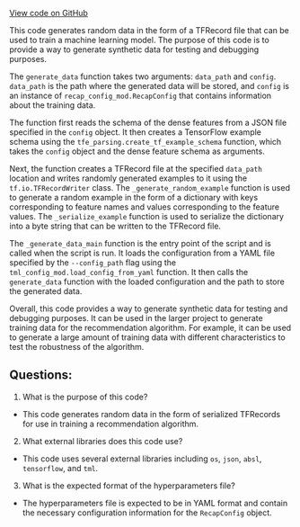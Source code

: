 [View code on GitHub](https://github.com/twitter/the-algorithm-ml/projects/home/recap/data/generate_random_data.py)

This code generates random data in the form of a TFRecord file that can be used to train a machine learning model. The purpose of this code is to provide a way to generate synthetic data for testing and debugging purposes. 

The `generate_data` function takes two arguments: `data_path` and `config`. `data_path` is the path where the generated data will be stored, and `config` is an instance of `recap_config_mod.RecapConfig` that contains information about the training data. 

The function first reads the schema of the dense features from a JSON file specified in the `config` object. It then creates a TensorFlow example schema using the `tfe_parsing.create_tf_example_schema` function, which takes the `config` object and the dense feature schema as arguments. 

Next, the function creates a TFRecord file at the specified `data_path` location and writes randomly generated examples to it using the `tf.io.TFRecordWriter` class. The `_generate_random_example` function is used to generate a random example in the form of a dictionary with keys corresponding to feature names and values corresponding to the feature values. The `_serialize_example` function is used to serialize the dictionary into a byte string that can be written to the TFRecord file. 

The `_generate_data_main` function is the entry point of the script and is called when the script is run. It loads the configuration from a YAML file specified by the `--config_path` flag using the `tml_config_mod.load_config_from_yaml` function. It then calls the `generate_data` function with the loaded configuration and the path to store the generated data. 

Overall, this code provides a way to generate synthetic data for testing and debugging purposes. It can be used in the larger project to generate training data for the recommendation algorithm. For example, it can be used to generate a large amount of training data with different characteristics to test the robustness of the algorithm.
## Questions: 
 1. What is the purpose of this code?
- This code generates random data in the form of serialized TFRecords for use in training a recommendation algorithm.

2. What external libraries does this code use?
- This code uses several external libraries including `os`, `json`, `absl`, `tensorflow`, and `tml`.

3. What is the expected format of the hyperparameters file?
- The hyperparameters file is expected to be in YAML format and contain the necessary configuration information for the `RecapConfig` object.